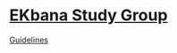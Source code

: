# [EKbana Study Group](https://ekbanaml.github.io/)


[Guidelines](https://github.com/EKbanaML/ekbanaml.github.io/blob/master/GUIDELINE.md)